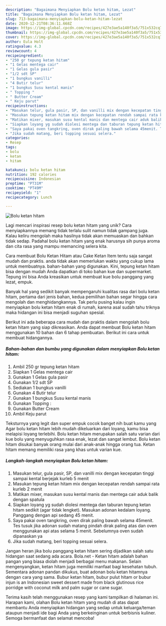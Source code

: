 ```yaml
---
description: "Bagaimana Menyiapkan Bolu ketan hitam, Lezat"
title: "Bagaimana Menyiapkan Bolu ketan hitam, Lezat"
slug: 713-bagaimana-menyiapkan-bolu-ketan-hitam-lezat
date: 2020-12-21T08:36:11.668Z
image: https://img-global.cpcdn.com/recipes/427e3ae5a140f3a5/751x532cq70/bolu-ketan-hitam-foto-resep-utama.jpg
thumbnail: https://img-global.cpcdn.com/recipes/427e3ae5a140f3a5/751x532cq70/bolu-ketan-hitam-foto-resep-utama.jpg
cover: https://img-global.cpcdn.com/recipes/427e3ae5a140f3a5/751x532cq70/bolu-ketan-hitam-foto-resep-utama.jpg
author: Eula Holt
ratingvalue: 4.3
reviewcount: 4
recipeingredient:
- "250 gr tepung ketan hitam"
- "1 Gelas mentega cair"
- "1 Gelas gula pasir"
- "1/2 sdt SP"
- "1 bungkus vanilli"
- "4 Butir telur"
- "1 bungkus Susu kental manis"
- " Topping "
- " Butter Cream"
- " Keju parut"
recipeinstructions:
- "Masukan telur, gula pasir, SP, dan vanilli mix dengan kecepatan tinggi sampai kental berjejak kurleb 5 menit"
- "Masukan tepung ketan hitam mix dengan kecepatan rendah sampai rata kurleb 2 menit"
- "Matikan mixer, masukan susu kental manis dan mentega cair aduk balik dengan spatula"
- "Siapkan loyang yg sudah diolesi mentega dan taburan tepung ketan hitam sedikit (agar tidak lengket). Masukan adonan kedalam loyang. Panggang dengan api sedang 45 menit."
- "Saya pakai oven tangkring, oven dirak paling bawah selama 45menit. Tes tusuk jika adonan sudah matang pindah dirak paling atas dan oven menggunakan api atas selama 5 menit. Sebelumnya oven sudah dipanaskan ya"
- "Jika sudah matang, beri topping sesuai selera."
categories:
- Resep
tags:
- bolu
- ketan
- hitam

katakunci: bolu ketan hitam 
nutrition: 192 calories
recipecuisine: Indonesian
preptime: "PT31M"
cooktime: "PT49M"
recipeyield: "1"
recipecategory: Lunch

---
```



![Bolu ketan hitam](https://img-global.cpcdn.com/recipes/427e3ae5a140f3a5/751x532cq70/bolu-ketan-hitam-foto-resep-utama.jpg)

Lagi mencari inspirasi resep bolu ketan hitam yang unik? Cara menyiapkannya memang tidak terlalu sulit namun tidak gampang juga. Kalau keliru mengolah maka hasilnya tidak akan memuaskan dan bahkan tidak sedap. Padahal bolu ketan hitam yang enak harusnya sih punya aroma dan cita rasa yang mampu memancing selera kita.

Cara membuat Bolu Ketan Hitam atau Cake Ketan Item tentu saja sangat mudah dan praktis. anda tidak akan memerlukan waktu yang cukup lama untuk membuatnya. bahan-bahan yang digunakan. Kini, tepung ketan hitam bisa dengan mudah Anda dapatkan di toko bahan kue dan supermarket. Tepung ini bisa Anda kreasikan untuk membuat kue bolu panggang yang lezat, empuk.

Banyak hal yang sedikit banyak mempengaruhi kualitas rasa dari bolu ketan hitam, pertama dari jenis bahan, kedua pemilihan bahan segar hingga cara mengolah dan menghidangkannya. Tak perlu pusing kalau ingin menyiapkan bolu ketan hitam enak di rumah, karena asal sudah tahu triknya maka hidangan ini bisa menjadi suguhan spesial.


Berikut ini ada beberapa cara mudah dan praktis dalam mengolah bolu ketan hitam yang siap dikreasikan. Anda dapat membuat Bolu ketan hitam menggunakan 10 bahan dan 6 tahap pembuatan. Berikut ini cara untuk membuat hidangannya.

<!--inarticleads1-->

##### Bahan-bahan dan bumbu yang digunakan dalam menyiapkan Bolu ketan hitam:

1. Ambil 250 gr tepung ketan hitam
1. Siapkan 1 Gelas mentega cair
1. Gunakan 1 Gelas gula pasir
1. Gunakan 1/2 sdt SP
1. Sediakan 1 bungkus vanilli
1. Gunakan 4 Butir telur
1. Gunakan 1 bungkus Susu kental manis
1. Gunakan  Topping :
1. Gunakan  Butter Cream
1. Ambil  Keju parut


Teksturnya yang legit dan super empuk cocok banget nih buat kamu yang Agar bolu ketan hitam lebih mudah dikeluarkan dari loyang, kamu bisa melapisi loyang terlebihi. Bolu ketan hitam merupakan salah satu varian dari kue bolu yang menyuguhkan rasa enak, lezat dan sangat lembut. Bolu ketan hitam disukai banyak orang mulai dari anak-anak hingga orang tua. Ketan hitam memang memiliki rasa yang khas untuk varian kue. 

<!--inarticleads2-->

##### Langkah-langkah menyiapkan Bolu ketan hitam:

1. Masukan telur, gula pasir, SP, dan vanilli mix dengan kecepatan tinggi sampai kental berjejak kurleb 5 menit
1. Masukan tepung ketan hitam mix dengan kecepatan rendah sampai rata kurleb 2 menit
1. Matikan mixer, masukan susu kental manis dan mentega cair aduk balik dengan spatula
1. Siapkan loyang yg sudah diolesi mentega dan taburan tepung ketan hitam sedikit (agar tidak lengket). Masukan adonan kedalam loyang. Panggang dengan api sedang 45 menit.
1. Saya pakai oven tangkring, oven dirak paling bawah selama 45menit. Tes tusuk jika adonan sudah matang pindah dirak paling atas dan oven menggunakan api atas selama 5 menit. Sebelumnya oven sudah dipanaskan ya
1. Jika sudah matang, beri topping sesuai selera.


Jangan heran jika bolu panggang ketan hitam sering dijadikan salah satu hidangan saat sedang ada acara. Bola.net - Ketan hitam adalah bahan pangan yang biasa diolah menjadi berbagai menu makanan. Selain mengenyangkan, ketan hitam juga memiliki manfaat bagi kesehatan tubuh. Sementara adonan pandan dikukus, buat adonan bolu ketan hitamnya dengan cara yang sama. Bubur ketan hitam, bubur pulut hitam or bubur injun is an Indonesian sweet dessert made from black glutinous rice porridge with coconut milk and palm sugar or cane sugar. 

Terima kasih telah menggunakan resep yang kami tampilkan di halaman ini. Harapan kami, olahan Bolu ketan hitam yang mudah di atas dapat membantu Anda menyiapkan hidangan yang sedap untuk keluarga/teman ataupun menjadi ide bagi Anda yang berkeinginan untuk berbisnis kuliner. Semoga bermanfaat dan selamat mencoba!

